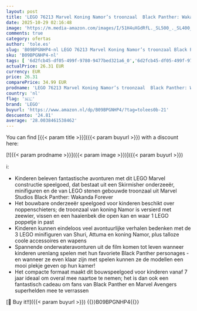 ```yaml
---
layout: post
title: 'LEGO 76213 Marvel Koning Namor’s troonzaal  Black Panther: Wakanda Forever Set met Bouwbaar Onderzeeër Speelgoed voor Kinderen vanaf 7 Jaar'
date: 2025-10-29 02:16:48
image: 'https://m.media-amazon.com/images/I/51H4uXGdRfL._SL500_._SL400_.jpg'
comments: true
category: ofertas
author: 'tole.es'
slug: 'B09BPGNHP4-nl LEGO 76213 Marvel Koning Namor’s troonzaal Black Panther:...'
sku: 'B09BPGNHP4-nl'
tags: [ '6d2fcb45-df05-499f-9780-9477bed321a6_0','6d2fcb45-df05-499f-9780-9477bed321a6_2601','Arborist Merchandising Root','Bouw- & constructiespeelgoed','Self Service','Sinterklaas','Special Features Stores','Speelgoed & spellen','Speelgoedbouwsets','lego','🇳🇱', ]
actualPrice: 26.31 EUR
currency: EUR
price: 26.31
comparePrice: 34.99 EUR
prodname: 'LEGO 76213 Marvel Koning Namor’s troonzaal  Black Panther: Wakanda Forever Set met Bouwbaar Onderzeeër Speelgoed voor Kinderen vanaf 7 Jaar'
country: 'nl'
flag: '🇳🇱'
brand: 'LEGO'
buyurl: 'https://www.amazon.nl/dp/B09BPGNHP4/?tag=tolees0b-21'
descuento: '24.81'
average: '28.0038461538462'
---
```


You can find [{{< param title >}}]({{< param buyurl >}}) with a discount here:

[![{{< param prodname >}}]({{< param image >}})]({{< param buyurl >}})

ℹ️:

- Kinderen beleven fantastische avonturen met dit LEGO Marvel constructie speelgoed, dat bestaat uit een Skirmisher onderzeeër, minifiguren en de van LEGO stenen gebouwde troonzaal uit Marvel Studios Black Panther: Wakanda Forever
- Het bouwbare onderzeeër speelgoed voor kinderen beschikt over noppenschieters; de troonzaal van koning Namor is versierd met zeewier, vissen en een haaienbek die open kan en waar 1 LEGO poppetje in past
- Kinderen kunnen eindeloos veel avontuurlijke verhalen bedenken met de 3 LEGO minifiguren van Shuri, Attuma en koning Namor, plus talloze coole accessoires en wapens
- Spannende onderwateravonturen uit de film komen tot leven wanneer kinderen urenlang spelen met hun favoriete Black Panther personages - en wanneer ze even klaar zijn met spelen kunnen ze de modellen een mooi plekje geven op hun kamer!
- Het compacte formaat maakt dit bouwspeelgoed voor kinderen vanaf 7 jaar ideaal om overal mee naartoe te nemen; het is dan ook een fantastisch cadeau om fans van Black Panther en Marvel Avengers superhelden mee te verrassen

[🛒 Buy it!!]({{< param buyurl >}})
{{<world>}}B09BPGNHP4{{</world>}}
